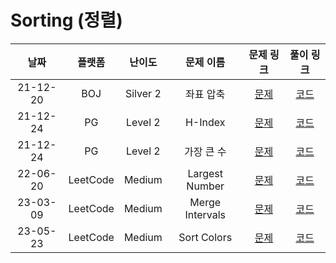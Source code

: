 # Sorting (정렬)

|   날짜   |  플랫폼  |  난이도  |    문제 이름    |                            문제 링크                             |                                   풀이 링크                                   |
| :------: | :------: | :------: | :-------------: | :--------------------------------------------------------------: | :---------------------------------------------------------------------------: |
| 21-12-20 |   BOJ    | Silver 2 |    좌표 압축    |          [문제](https://www.acmicpc.net/problem/18870)           |  [코드](https://github.com/LeeMir/Algorithm/blob/main/Sorting/BOJ-18870.js)   |
| 21-12-24 |    PG    | Level 2  |     H-Index     | [문제](https://programmers.co.kr/learn/courses/30/lessons/42747) |   [코드](https://github.com/LeeMir/Algorithm/blob/main/Sorting/PG-42747.js)   |
| 21-12-24 |    PG    | Level 2  |   가장 큰 수    | [문제](https://programmers.co.kr/learn/courses/30/lessons/42746) |   [코드](https://github.com/LeeMir/Algorithm/blob/main/Sorting/PG-42746.js)   |
| 22-06-20 | LeetCode |  Medium  | Largest Number  |       [문제](https://leetcode.com/problems/largest-number)       | [코드](https://github.com/LeeMir/Algorithm/blob/main/Sorting/Leetcode-179.js) |
| 23-03-09 | LeetCode |  Medium  | Merge Intervals |      [문제](https://leetcode.com/problems/merge-intervals)       | [코드](https://github.com/LeeMir/Algorithm/blob/main/Sorting/Leetcode-56.ts)  |
| 23-05-23 | LeetCode |  Medium  |   Sort Colors   |        [문제](https://leetcode.com/problems/sort-colors)         | [코드](https://github.com/LeeMir/Algorithm/blob/main/Sorting/Leetcode-75.ts)  |
